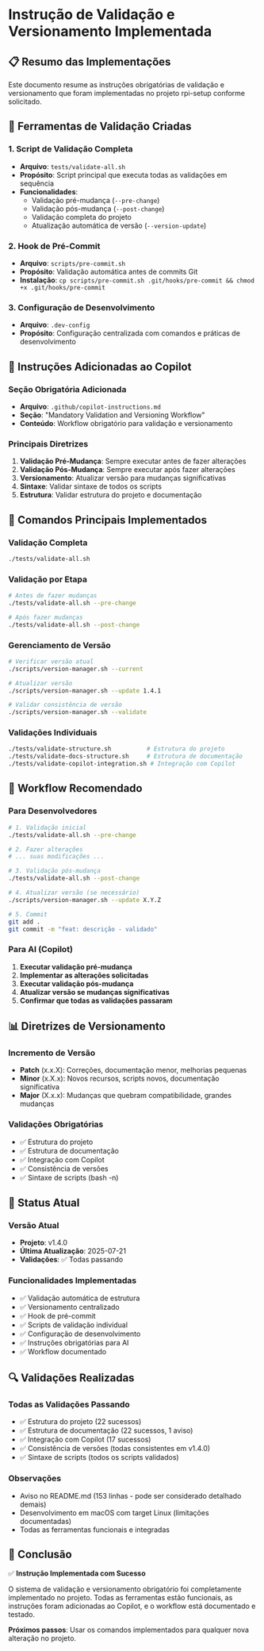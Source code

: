 # Instrução de Validação e Versionamento Implementada

## 📋 Resumo das Implementações

Este documento resume as instruções obrigatórias de validação e versionamento que foram implementadas no projeto rpi-setup conforme solicitado.

## 🔧 Ferramentas de Validação Criadas

### 1. Script de Validação Completa

- **Arquivo**: `tests/validate-all.sh`
- **Propósito**: Script principal que executa todas as validações em sequência
- **Funcionalidades**:
  - Validação pré-mudança (`--pre-change`)
  - Validação pós-mudança (`--post-change`)
  - Validação completa do projeto
  - Atualização automática de versão (`--version-update`)

### 2. Hook de Pré-Commit

- **Arquivo**: `scripts/pre-commit.sh`
- **Propósito**: Validação automática antes de commits Git
- **Instalação**: `cp scripts/pre-commit.sh .git/hooks/pre-commit && chmod +x .git/hooks/pre-commit`

### 3. Configuração de Desenvolvimento

- **Arquivo**: `.dev-config`
- **Propósito**: Configuração centralizada com comandos e práticas de desenvolvimento

## 📝 Instruções Adicionadas ao Copilot

### Seção Obrigatória Adicionada

- **Arquivo**: `.github/copilot-instructions.md`
- **Seção**: "Mandatory Validation and Versioning Workflow"
- **Conteúdo**: Workflow obrigatório para validação e versionamento

### Principais Diretrizes

1. **Validação Pré-Mudança**: Sempre executar antes de fazer alterações
2. **Validação Pós-Mudança**: Sempre executar após fazer alterações
3. **Versionamento**: Atualizar versão para mudanças significativas
4. **Sintaxe**: Validar sintaxe de todos os scripts
5. **Estrutura**: Validar estrutura do projeto e documentação

## 🚀 Comandos Principais Implementados

### Validação Completa

```bash
./tests/validate-all.sh
```

### Validação por Etapa

```bash
# Antes de fazer mudanças
./tests/validate-all.sh --pre-change

# Após fazer mudanças
./tests/validate-all.sh --post-change
```

### Gerenciamento de Versão

```bash
# Verificar versão atual
./scripts/version-manager.sh --current

# Atualizar versão
./scripts/version-manager.sh --update 1.4.1

# Validar consistência de versão
./scripts/version-manager.sh --validate
```

### Validações Individuais

```bash
./tests/validate-structure.sh          # Estrutura do projeto
./tests/validate-docs-structure.sh     # Estrutura de documentação
./tests/validate-copilot-integration.sh # Integração com Copilot
```

## 🔄 Workflow Recomendado

### Para Desenvolvedores

```bash
# 1. Validação inicial
./tests/validate-all.sh --pre-change

# 2. Fazer alterações
# ... suas modificações ...

# 3. Validação pós-mudança
./tests/validate-all.sh --post-change

# 4. Atualizar versão (se necessário)
./scripts/version-manager.sh --update X.Y.Z

# 5. Commit
git add .
git commit -m "feat: descrição - validado"
```

### Para AI (Copilot)

1. **Executar validação pré-mudança**
2. **Implementar as alterações solicitadas**
3. **Executar validação pós-mudança**
4. **Atualizar versão se mudanças significativas**
5. **Confirmar que todas as validações passaram**

## 📊 Diretrizes de Versionamento

### Incremento de Versão

- **Patch** (x.x.X): Correções, documentação menor, melhorias pequenas
- **Minor** (x.X.x): Novos recursos, scripts novos, documentação significativa
- **Major** (X.x.x): Mudanças que quebram compatibilidade, grandes mudanças

### Validações Obrigatórias

- ✅ Estrutura do projeto
- ✅ Estrutura de documentação
- ✅ Integração com Copilot
- ✅ Consistência de versões
- ✅ Sintaxe de scripts (bash -n)

## 🎯 Status Atual

### Versão Atual

- **Projeto**: v1.4.0
- **Última Atualização**: 2025-07-21
- **Validações**: ✅ Todas passando

### Funcionalidades Implementadas

- ✅ Validação automática de estrutura
- ✅ Versionamento centralizado
- ✅ Hook de pré-commit
- ✅ Scripts de validação individual
- ✅ Configuração de desenvolvimento
- ✅ Instruções obrigatórias para AI
- ✅ Workflow documentado

## 🔍 Validações Realizadas

### Todas as Validações Passando

- ✅ Estrutura do projeto (22 sucessos)
- ✅ Estrutura de documentação (22 sucessos, 1 aviso)
- ✅ Integração com Copilot (17 sucessos)
- ✅ Consistência de versões (todas consistentes em v1.4.0)
- ✅ Sintaxe de scripts (todos os scripts validados)

### Observações

- Aviso no README.md (153 linhas - pode ser considerado detalhado demais)
- Desenvolvimento em macOS com target Linux (limitações documentadas)
- Todas as ferramentas funcionais e integradas

## 🎉 Conclusão

✅ **Instrução Implementada com Sucesso**

O sistema de validação e versionamento obrigatório foi completamente implementado no projeto. Todas as ferramentas estão funcionais, as instruções foram adicionadas ao Copilot, e o workflow está documentado e testado.

**Próximos passos**: Usar os comandos implementados para qualquer nova alteração no projeto.
